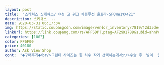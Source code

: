 ```yaml
---
layout: post 
title:  "스케쳐스 스케쳐스/ 여성 고 워크 에볼루션 울트라-SP0WW19X421" 
description: 스케쳐스  ..
date: 2020-03-31 06:17:34 
img: https://static.coupangcdn.com/image/vendor_inventory/7819/42d35dec87427372f4b518dd73992a08e147220b644c84daf4b27e7faa36.jpg 
linkUrl: https://link.coupang.com/re/AFFSDP?lptag=AF2901789&subid=ahnPublicAsk&pageKey=184937989&itemId=529162093&vendorItemId=70387773897&traceid=V0-113-7f08b8b4073bb751 
categories: [1007] 
color: FF6F00 
price: 40180 
author: Ask View Shop 
cont:  "●구매후기●<br/>그런데 사이즈는 한 치수 작게 선택하는게<br/>수술 후  발이  많이  부어   신으니  너무  편행<br/>신발 바닦이 푹신해요.<br/> 오래 걸어도 발이 아프지 않겠음<br/>좋아요<br/>편하고 좋아요<br/>" 
---
```

